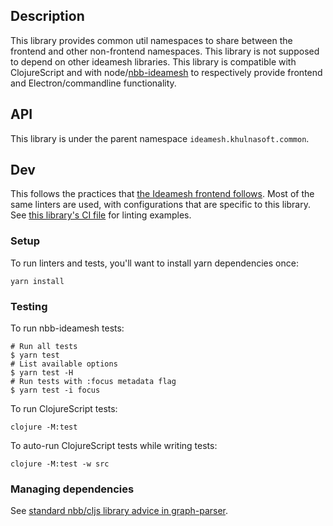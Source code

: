 ## Description

This library provides common util namespaces to share between the frontend and
other non-frontend namespaces. This library is not supposed to depend on other ideamesh
libraries. This library is compatible with ClojureScript and with
node/[nbb-ideamesh](https://github.com/khulnasoft/ideamesh) to respectively provide
frontend and Electron/commandline functionality.


## API

This library is under the parent namespace `ideamesh.khulnasoft.common`.

## Dev

This follows the practices that [the Ideamesh frontend
follows](/docs/dev-practices.md). Most of the same linters are used, with
configurations that are specific to this library. See [this library's CI
file](/.github/workflows/ideamesh-common.yml) for linting examples.

### Setup

To run linters and tests, you'll want to install yarn dependencies once:
```
yarn install
```
### Testing

To run nbb-ideamesh tests:

```
# Run all tests
$ yarn test
# List available options
$ yarn test -H
# Run tests with :focus metadata flag
$ yarn test -i focus
```

To run ClojureScript tests:
```
clojure -M:test
```

To auto-run ClojureScript tests while writing tests:

```
clojure -M:test -w src
```
### Managing dependencies

See [standard nbb/cljs library advice in graph-parser](/deps/graph-parser/README.md#managing-dependencies).